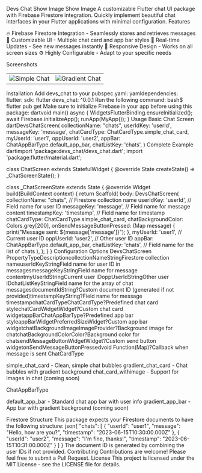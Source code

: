 Devs Chat
Show Image
Show Image
A customizable Flutter chat UI package with Firebase Firestore integration. Quickly implement beautiful chat interfaces in your Flutter applications with minimal configuration.
Features

🔥 Firebase Firestore Integration - Seamlessly stores and retrieves messages
🎨 Customizable UI - Multiple chat card and app bar styles
🔄 Real-time Updates - See new messages instantly
📱 Responsive Design - Works on all screen sizes
⚙️ Highly Configurable - Adapt to your specific needs

Screenshots
<table>
  <tr>
    <td><img src="https://via.placeholder.com/250x500.png?text=Simple+Chat" alt="Simple Chat" /></td>
    <td><img src="https://via.placeholder.com/250x500.png?text=Gradient+Chat" alt="Gradient Chat" /></td>
  </tr>
</table>
Installation
Add devs_chat to your pubspec.yaml:
yamldependencies:
  flutter:
    sdk: flutter
  devs_chat: ^0.0.1
Run the following command:
bash$ flutter pub get
Make sure to initialize Firebase in your app before using this package:
dartvoid main() async {
  WidgetsFlutterBinding.ensureInitialized();
  await Firebase.initializeApp();
  runApp(MyApp());
}
Usage
Basic Chat Screen
dartDevsChatScreen(
  collectionName: "chats",
  userIdKey: 'userId',
  messageKey: 'message',
  chatCardType: ChatCardType.simple_chat_card,
  myUserId: 'user1',
  oppUserId: 'user2',
  appBar: ChatAppBarType.default_app_bar,
  chatListKey: 'chats',
)
Complete Example
dartimport 'package:devs_chat/devs_chat.dart';
import 'package:flutter/material.dart';

class ChatScreen extends StatefulWidget {
@override
State<ChatScreen> createState() => _ChatScreenState();
}

class _ChatScreenState extends State<ChatScreen> {
@override
Widget build(BuildContext context) {
return Scaffold(
body: DevsChatScreen(
collectionName: "chats", // Firestore collection name
userIdKey: 'userId',     // Field name for user ID
messageKey: 'message',   // Field name for message content
timestampKey: 'timestamp', // Field name for timestamp
chatCardType: ChatCardType.simple_chat_card,
chatBackgroundColor: Colors.grey[200],
onSendMessageButtonPressed: (Map message) {
print("Message sent: ${message['message']}");
},
myUserId: 'user1',      // Current user ID
oppUserId: 'user2',     // Other user ID
appBar: ChatAppBarType.default_app_bar,
chatListKey: 'chats',   // Field name for the list of chats
),
);
}
}
Configuration Options
DevsChatScreen
PropertyTypeDescriptioncollectionNameStringFirestore collection nameuserIdKeyStringField name for user ID in messagesmessageKeyStringField name for message contentmyUserIdStringCurrent user IDoppUserIdStringOther user IDchatListKeyStringField name for the array of chat messagesdocumentIdString?Custom document ID (generated if not provided)timestampKeyString?Field name for message timestampchatCardTypeChatCardType?Predefined chat card stylechatCardWidgetWidget?Custom chat card widgetappBarChatAppBarType?Predefined app bar styleappBarWidgetPreferredSizeWidget?Custom app bar widgetchatBackgroundImageImageProvider<Object>?Background image for chatchatBackgroundColorColor?Background color for chatsendMessageButtonWidgetWidget?Custom send button widgetonSendMessageButtonPressedvoid Function(Map)?Callback when message is sent
ChatCardType

simple_chat_card - Clean, simple chat bubbles
gradient_chat_card - Chat bubbles with gradient background
chat_card_withimage - Support for images in chat (coming soon)

ChatAppBarType

default_app_bar - Standard chat app bar with user info
gradient_app_bar - App bar with gradient background (coming soon)

Firestore Structure
This package expects your Firestore documents to have the following structure:
json{
"chats": [
{
"userId": "user1",
"message": "Hello, how are you?",
"timestamp": "2023-06-15T10:30:00.000Z"
},
{
"userId": "user2",
"message": "I'm fine, thanks!",
"timestamp": "2023-06-15T10:31:00.000Z"
}
]
}
The document ID is generated by combining the user IDs if not provided.
Contributing
Contributions are welcome! Please feel free to submit a Pull Request.
License
This project is licensed under the MIT License - see the LICENSE file for details.